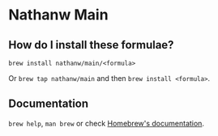 # Nathanw Main

## How do I install these formulae?
`brew install nathanw/main/<formula>`

Or `brew tap nathanw/main` and then `brew install <formula>`.

## Documentation
`brew help`, `man brew` or check [Homebrew's documentation](https://docs.brew.sh).

